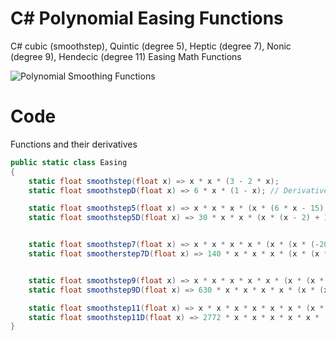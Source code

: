 # C# Polynomial Easing Functions
C# cubic (smoothstep), Quintic (degree 5), Heptic (degree 7), Nonic (degree 9), Hendecic (degree 11)
Easing Math Functions

<img src="https://github.com/LTMX/Smoothing-Functions/blob/master/Polynomial%20Smoothing%20Functions.png" alt="Polynomial Smoothing Functions">

# Code

Functions and their derivatives

```csharp
public static class Easing
{
    static float smoothstep(float x) => x * x * (3 - 2 * x);
    static float smoothstepD(float x) => 6 * x * (1 - x); // Derivative

    static float smoothstep5(float x) => x * x * x * (x * (6 * x - 15) + 10);
    static float smoothstep5D(float x) => 30 * x * x * (x * (x - 2) + 1); // Derivative


    static float smoothstep7(float x) => x * x * x * x * (x * (x * (-20 * x + 70) - 84) + 35);
    static float smootherstep7D(float x) => 140 * x * x * x * (x * (x * (-x + 3) - 3) + 1); // Derivative


    static float smoothstep9(float x) => x * x * x * x * x * (x * (x * (x * (70 * x - 315) + 540) - 420) + 126);
    static float smoothstep9D(float x) => 630 * x * x * x * x * (x * (x * (x * (x - 4) + 6) - 4) + 1); // Derivative

    static float smoothstep11(float x) => x * x * x * x * x * x * (x * (x * (x * (x * (-252 * x + 1386) - 3080) + 3465) - 1980) + 462);
    static float smoothstep11D(float x) => 2772 * x * x * x * x * x * (x * (x * (x * (x * (-x + 5) - 10) + 10) - 5) + 1); // Derivative
}
```

